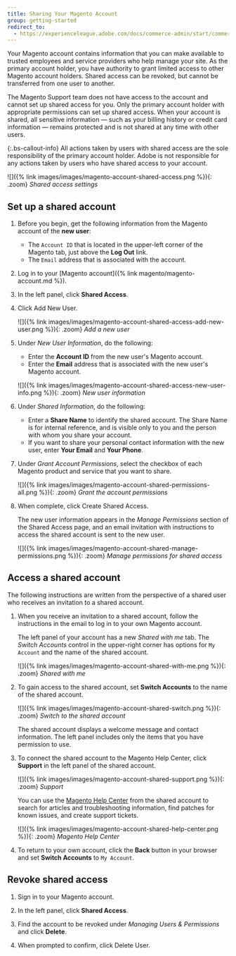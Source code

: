 ```yaml
---
title: Sharing Your Magento Account
group: getting-started
redirect_to:
  - https://experienceleague.adobe.com/docs/commerce-admin/start/commerce-account/commerce-account-share.html
---
```


Your Magento account contains information that you can make available to trusted employees and service providers who help manage your site. As the primary account holder, you have authority to grant limited access to other Magento account holders. Shared access can be revoked, but cannot be transferred from one user to another.

The Magento Support team does not have access to the account and cannot set up shared access for you. Only the primary account holder with appropriate permissions can set up shared access. When your account is shared, all sensitive information &#8212; such as your billing history or credit card information &#8212; remains protected and is not shared at any time with other users. 

{:.bs-callout-info}
All actions taken by users with shared access are the sole responsibility of the primary account holder. Adobe is not responsible for any actions taken by users who have shared access to your account.

![]({% link images/images/magento-account-shared-access.png %}){: .zoom}
_Shared access settings_

## Set up a shared account

1. Before you begin, get the following information from the Magento account of the **new user**:

   - The `Account ID` that is located in the upper-left corner of the Magento tab, just above the **Log Out** link.
   - The `Email` address that is associated with the account.

1. Log in to your [Magento account]({% link magento/magento-account.md %}).

1. In the left panel, click **Shared Access**.

1. Click <span class="btn">Add New User</span>.

   ![]({% link images/images/magento-account-shared-access-add-new-user.png %}){: .zoom}
   _Add a new user_

1. Under _New User Information_, do the following:

   - Enter the **Account ID** from the new user's Magento account.
   - Enter the **Email** address that is associated with the new user's Magento account.

   ![]({% link images/images/magento-account-shared-access-new-user-info.png %}){: .zoom}
   _New user information_

1. Under _Shared Information_, do the following:

   - Enter a **Share Name** to identify the shared account. The Share Name is for internal reference, and is visible only to you and the person with whom you share your account.
   - If you want to share your personal contact information with the new user, enter **Your Email** and **Your Phone**.

1. Under _Grant Account Permissions_, select the checkbox of each Magento product and service that you want to share.

   ![]({% link images/images/magento-account-shared-permissions-all.png %}){: .zoom}
   _Grant the account permissions_

1. When complete, click <span class="btn">Create Shared Access</span>.

   The new user information appears in the _Manage Permissions_ section of the Shared Access page, and an email invitation with instructions to access the shared account is sent to the new user.

   ![]({% link images/images/magento-account-shared-manage-permissions.png %}){: .zoom}
   _Manage permissions for shared access_

## Access a shared account

The following instructions are written from the perspective of a shared user who receives an invitation to a shared account.

1. When you receive an invitation to a shared account, follow the instructions in the email to log in to your own Magento account.

   The left panel of your account has a new _Shared with me_ tab. The _Switch Accounts_ control in the upper-right corner has options for `My Account` and the name of the shared account.

   ![]({% link images/images/magento-account-shared-with-me.png %}){: .zoom}
   _Shared with me_

1. To gain access to the shared account, set **Switch Accounts** to the name of the shared account.

   ![]({% link images/images/magento-account-shared-switch.png %}){: .zoom}
   _Switch to the shared account_

   The shared account displays a welcome message and contact information. The left panel includes only the items that you have permission to use.

1. To connect the shared account to the Magento Help Center, click **Support** in the left panel of the shared account.

   ![]({% link images/images/magento-account-shared-support.png %}){: .zoom}
   _Support_

   You can use the [Magento Help Center](https://support.magento.com/hc/en-us) from the shared account to search for articles and troubleshooting information, find patches for known issues, and create support tickets.

   ![]({% link images/images/magento-account-shared-help-center.png %}){: .zoom}
   _Magento Help Center_

1. To return to your own account, click the **Back** button in your browser and set **Switch Accounts** to `My Account`.

## Revoke shared access

1. Sign in to your Magento account.

1. In the left panel, click **Shared Access**.

1. Find the account to be revoked under _Managing Users & Permissions_ and click **Delete**.

1. When prompted to confirm, click <span class="btn">Delete User</span>.
